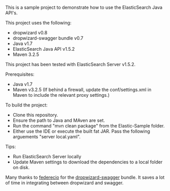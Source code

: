 This is a sample project to demonstrate how to use the ElasticSearch Java API's.

This project uses the following:
- dropwizard v0.8
- dropwizard-swagger bundle v0.7
- Java v1.7
- ElasticSearch Java API v1.5.2
- Maven 3.2.5

This project has been tested with ElasticSearch Server v1.5.2.

Prerequisites:
- Java v1.7
- Maven v3.2.5 (If behind a firewall, update the conf/settings.xml in Maven to include the relevant proxy settings.)

To build the project: 
- Clone this repository.
- Ensure the path to Java and MAven are set.
- Run the command "mvn clean package" from the Elastic-Sample folder.
- Either use the IDE or execute the built fat JAR. Pass the following arguements "server local.yaml".

Tips:
- Run ElasticSearch Server locally
- Update Maven settings to download the dependencies to a local folder on disk.

Many thanks to [federecio](https://github.com/federecio) for the [dropwizard-swagger](https://github.com/federecio/dropwizard-swagger) bundle. It saves a lot of time
in integrating between dropwizard and swagger.
